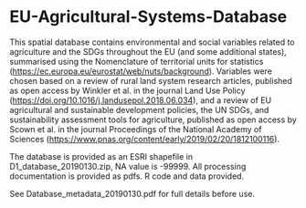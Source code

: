 # EU-Agricultural-Systems-Database

This spatial database contains environmental and social variables related to agriculture and the SDGs throughout the EU (and some additional states), summarised using the Nomenclature of territorial units for statistics (https://ec.europa.eu/eurostat/web/nuts/background). Variables were chosen based on a review of rural land system research articles, published as open access by Winkler et al. in the journal Land Use Policy (https://doi.org/10.1016/j.landusepol.2018.06.034), and a review of EU agricultural and sustainable development policies, the UN SDGs, and sustainability assessment tools for agriculture, published as open access by Scown et al. in the journal Proceedings of the National Academy of Sciences (https://www.pnas.org/content/early/2019/02/20/1812100116).

The database is provided as an ESRI shapefile in D1_database_20190130.zip, NA value is -99999. All processing documentation is provided as pdfs. R code and data provided.

See Database_metadata_20190130.pdf for full details before use.

